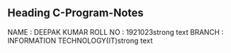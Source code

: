 ## Heading C-Program-Notes
NAME : DEEPAK KUMAR
ROLL NO : 1921023strong text
BRANCH : INFORMATION TECHNOLOGY(IT)strong text
<!--stackedit_data:
eyJoaXN0b3J5IjpbLTEyODM5OTMzNywxMDc1OTM1NTU2XX0=
-->